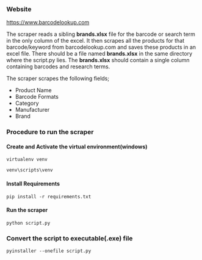 ### Website 
https://www.barcodelookup.com

The scraper reads a sibling **brands.xlsx** file for the barcode or search term in the only column of the excel. It then scrapes all the products for 
that barcode/keyword from barcodelookup.com and saves these products in an excel file. There should be a file named **brands.xlsx** in the same directory
where the script.py lies. The **brands.xlsx** should contain a single column containing barcodes and research terms.

The scraper scrapes the following fields;
 - Product Name
 - Barcode Formats
 - Category
 - Manufacturer
 - Brand

### Procedure to run the scraper
#### Create and Activate the virtual environment(windows)
``virtualenv venv``

``venv\scripts\venv``

#### Install Requirements
``pip install -r requirements.txt``

#### Run the scraper
``python script.py``


### Convert the script to executable(.exe) file
``pyinstaller --onefile script.py``
